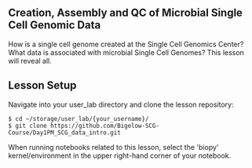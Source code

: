 ## Creation, Assembly and QC of Microbial Single Cell Genomic Data

How is a single cell genome created at the Single Cell Genomics Center?  What data is associated with microbial Single Cell Genomes?  This lesson will reveal all.

## Lesson Setup

Navigate into your user_lab directory and clone the lesson repository:

```
$ cd ~/storage/user_lab/{your_username}/
$ git clone https://github.com/Bigelow-SCG-Course/Day1PM_SCG_data_intro.git
```

When running notebooks related to this lesson, select the 'biopy' kernel/environment in the upper right-hand corner of your notebook.  


